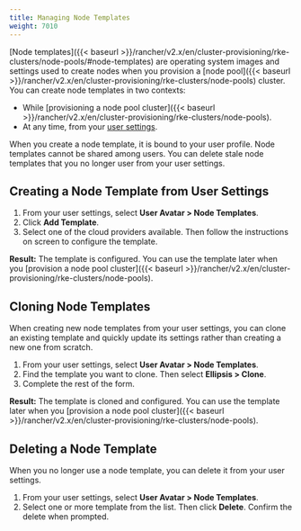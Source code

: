 ```yaml
---
title: Managing Node Templates
weight: 7010
---
```


[Node templates]({{< baseurl >}}/rancher/v2.x/en/cluster-provisioning/rke-clusters/node-pools/#node-templates) are operating system images and settings used to create nodes when you provision a [node pool]({{< baseurl >}}/rancher/v2.x/en/cluster-provisioning/rke-clusters/node-pools) cluster. You can create node templates in two contexts:

- While [provisioning a node pool cluster]({{< baseurl >}}/rancher/v2.x/en/cluster-provisioning/rke-clusters/node-pools).
- At any time, from your [user settings](#creating-a-node-template-from-user-settings).

When you create a node template, it is bound to your user profile. Node templates cannot be shared among users. You can delete stale node templates that you no longer user from your user settings.

## Creating a Node Template from User Settings

1. From your user settings, select **User Avatar > Node Templates**.
1. Click **Add Template**.
1. Select one of the cloud providers available. Then follow the instructions on screen to configure the template.

**Result:** The template is configured. You can use the template later when you [provision a node pool cluster]({{< baseurl >}}/rancher/v2.x/en/cluster-provisioning/rke-clusters/node-pools).

## Cloning Node Templates

When creating new node templates from your user settings, you can clone an existing template and quickly update its settings rather than creating a new one from scratch.

1. From your user settings, select **User Avatar > Node Templates**.
1. Find the template you want to clone. Then select **Ellipsis > Clone**.
1. Complete the rest of the form.

**Result:** The template is cloned and configured. You can use the template later when you [provision a node pool cluster]({{< baseurl >}}/rancher/v2.x/en/cluster-provisioning/rke-clusters/node-pools).

## Deleting a Node Template

When you no longer use a node template, you can delete it from your user settings.

1. From your user settings, select **User Avatar > Node Templates**.
1. Select one or more template from the list. Then click **Delete**. Confirm the delete when prompted.